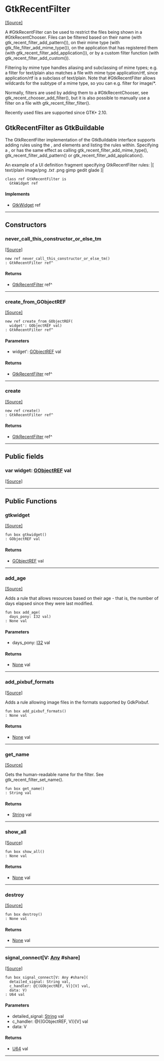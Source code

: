 # GtkRecentFilter
<span class="source-link">[[Source]](src/gtk3/GtkRecentFilter.md#L6)</span>

A #GtkRecentFilter can be used to restrict the files being shown
in a #GtkRecentChooser.  Files can be filtered based on their name
(with gtk_recent_filter_add_pattern()), on their mime type (with
gtk_file_filter_add_mime_type()), on the application that has
registered them (with gtk_recent_filter_add_application()), or by
a custom filter function (with gtk_recent_filter_add_custom()).

Filtering by mime type handles aliasing and subclassing of mime
types; e.g. a filter for text/plain also matches a file with mime
type application/rtf, since application/rtf is a subclass of text/plain.
Note that #GtkRecentFilter allows wildcards for the subtype of a
mime type, so you can e.g. filter for image/\*.

Normally, filters are used by adding them to a #GtkRecentChooser,
see gtk_recent_chooser_add_filter(), but it is also possible to
manually use a filter on a file with gtk_recent_filter_filter().

Recently used files are supported since GTK+ 2.10.

## GtkRecentFilter as GtkBuildable

The GtkRecentFilter implementation of the GtkBuildable interface
supports adding rules using the <mime-types>, <patterns> and
<applications> elements and listing the rules within. Specifying
a <mime-type>, <pattern> or <application> has the same effect as
calling gtk_recent_filter_add_mime_type(),
gtk_recent_filter_add_pattern() or gtk_recent_filter_add_application().

An example of a UI definition fragment specifying GtkRecentFilter rules:
|[
<object class="GtkRecentFilter">
  <mime-types>
    <mime-type>text/plain</mime-type>
    <mime-type>image/png</mime-type>
  </mime-types>
  <patterns>
    <pattern>*.txt</pattern>
    <pattern>*.png</pattern>
  </patterns>
  <applications>
    <application>gimp</application>
    <application>gedit</application>
    <application>glade</application>
  </applications>
</object>
]|


```pony
class ref GtkRecentFilter is
  GtkWidget ref
```

#### Implements

* [GtkWidget](gtk3-GtkWidget.md) ref

---

## Constructors

### never_call_this_constructor_or_else_tm
<span class="source-link">[[Source]](src/gtk3/GtkRecentFilter.md#L58)</span>


```pony
new ref never_call_this_constructor_or_else_tm()
: GtkRecentFilter ref^
```

#### Returns

* [GtkRecentFilter](gtk3-GtkRecentFilter.md) ref^

---

### create_from_GObjectREF
<span class="source-link">[[Source]](src/gtk3/GtkRecentFilter.md#L61)</span>


```pony
new ref create_from_GObjectREF(
  widget': GObjectREF val)
: GtkRecentFilter ref^
```
#### Parameters

*   widget': [GObjectREF](gtk3-..-gobject-GObjectREF.md) val

#### Returns

* [GtkRecentFilter](gtk3-GtkRecentFilter.md) ref^

---

### create
<span class="source-link">[[Source]](src/gtk3/GtkRecentFilter.md#L65)</span>


```pony
new ref create()
: GtkRecentFilter ref^
```

#### Returns

* [GtkRecentFilter](gtk3-GtkRecentFilter.md) ref^

---

## Public fields

### var widget: [GObjectREF](gtk3-..-gobject-GObjectREF.md) val
<span class="source-link">[[Source]](src/gtk3/GtkRecentFilter.md#L55)</span>



---

## Public Functions

### gtkwidget
<span class="source-link">[[Source]](src/gtk3/GtkRecentFilter.md#L57)</span>


```pony
fun box gtkwidget()
: GObjectREF val
```

#### Returns

* [GObjectREF](gtk3-..-gobject-GObjectREF.md) val

---

### add_age
<span class="source-link">[[Source]](src/gtk3/GtkRecentFilter.md#L69)</span>


Adds a rule that allows resources based on their age - that is, the number
of days elapsed since they were last modified.


```pony
fun box add_age(
  days_pony: I32 val)
: None val
```
#### Parameters

*   days_pony: [I32](builtin-I32.md) val

#### Returns

* [None](builtin-None.md) val

---

### add_pixbuf_formats
<span class="source-link">[[Source]](src/gtk3/GtkRecentFilter.md#L99)</span>


Adds a rule allowing image files in the formats supported
by GdkPixbuf.


```pony
fun box add_pixbuf_formats()
: None val
```

#### Returns

* [None](builtin-None.md) val

---

### get_name
<span class="source-link">[[Source]](src/gtk3/GtkRecentFilter.md#L110)</span>


Gets the human-readable name for the filter.
See gtk_recent_filter_set_name().


```pony
fun box get_name()
: String val
```

#### Returns

* [String](builtin-String.md) val

---

### show_all
<span class="source-link">[[Source]](src/gtk3/GtkWidget.md#L4)</span>


```pony
fun box show_all()
: None val
```

#### Returns

* [None](builtin-None.md) val

---

### destroy
<span class="source-link">[[Source]](src/gtk3/GtkWidget.md#L7)</span>


```pony
fun box destroy()
: None val
```

#### Returns

* [None](builtin-None.md) val

---

### signal_connect\[V: [Any](builtin-Any.md) #share\]
<span class="source-link">[[Source]](src/gtk3/GtkWidget.md#L10)</span>


```pony
fun box signal_connect[V: Any #share](
  detailed_signal: String val,
  c_handler: @{(GObjectREF, V)}[V] val,
  data: V)
: U64 val
```
#### Parameters

*   detailed_signal: [String](builtin-String.md) val
*   c_handler: @{(GObjectREF, V)}[V] val
*   data: V

#### Returns

* [U64](builtin-U64.md) val

---

